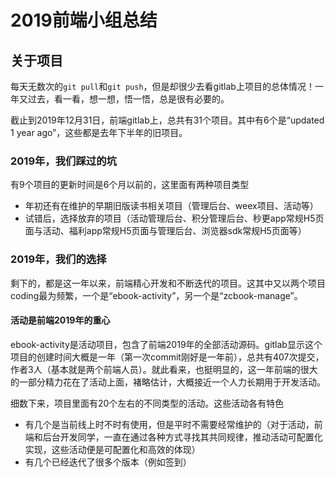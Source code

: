 # 2019前端小组总结

## 关于项目

每天无数次的`git pull`和`git push`，但是却很少去看gitlab上项目的总体情况！一年又过去，看一看，想一想，悟一悟，总是很有必要的。

截止到2019年12月31日，前端gitlab上，总共有31个项目。其中有6个是“updated 1 year ago”，这些都是去年下半年的旧项目。

### 2019年，我们踩过的坑

有9个项目的更新时间是6个月以前的，这里面有两种项目类型
  * 年初还有在维护的早期旧版读书相关项目（管理后台、weex项目、活动等）
  * 试错后，选择放弃的项目（活动管理后台、积分管理后台、秒更app常规H5页面与活动、福利app常规H5页面与管理后台、浏览器sdk常规H5页面等）

### 2019年，我们的选择

剩下的，都是这一年以来，前端精心开发和不断迭代的项目。这其中又以两个项目coding最为频繁，一个是“ebook-activity”，另一个是“zcbook-manage”。

#### 活动是前端2019年的重心

ebook-activity是活动项目，包含了前端2019年的全部活动源码。gitlab显示这个项目的创建时间大概是一年（第一次commit刚好是一年前），总共有407次提交，作者3人（基本就是两个前端人员）。就此看来，也挺明显的，这一年前端的很大的一部分精力花在了活动上面，褚略估计，大概接近一个人力长期用于开发活动。

细数下来，项目里面有20个左右的不同类型的活动。这些活动各有特色

  * 有几个是当前线上时不时有使用，但是平时不需要经常维护的（对于活动，前端和后台开发同学，一直在通过各种方式寻找其共同规律，推动活动可配置化实现，这些活动便是可配置化和高效的体现）
  * 有几个已经迭代了很多个版本（例如签到）